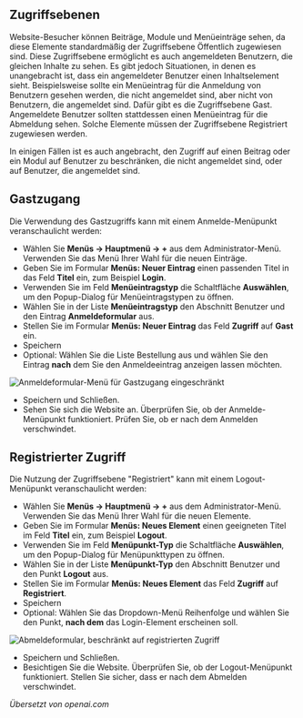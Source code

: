 <!-- Filename: J4.x:Guest_Access / Display title: Gastzugriff -->

## Zugriffsebenen

Website-Besucher können Beiträge, Module und Menüeinträge sehen, da diese Elemente standardmäßig der Zugriffsebene Öffentlich zugewiesen sind. Diese Zugriffsebene ermöglicht es auch angemeldeten Benutzern, die gleichen Inhalte zu sehen. Es gibt jedoch Situationen, in denen es unangebracht ist, dass ein angemeldeter Benutzer einen Inhaltselement sieht. Beispielsweise sollte ein Menüeintrag für die Anmeldung von Benutzern gesehen werden, die nicht angemeldet sind, aber nicht von Benutzern, die angemeldet sind. Dafür gibt es die Zugriffsebene Gast. Angemeldete Benutzer sollten stattdessen einen Menüeintrag für die Abmeldung sehen. Solche Elemente müssen der Zugriffsebene Registriert zugewiesen werden.

In einigen Fällen ist es auch angebracht, den Zugriff auf einen Beitrag oder ein Modul auf Benutzer zu beschränken, die nicht angemeldet sind, oder auf Benutzer, die angemeldet sind.

## Gastzugang

Die Verwendung des Gastzugriffs kann mit einem Anmelde-Menüpunkt veranschaulicht werden:

- Wählen Sie **Menüs → Hauptmenü → +** aus dem Administrator-Menü. 
  Verwenden Sie das Menü Ihrer Wahl für die neuen Einträge.
- Geben Sie im Formular **Menüs: Neuer Eintrag** einen passenden Titel in das
  Feld **Titel** ein, zum Beispiel **Login**.
- Verwenden Sie im Feld **Menüeintragstyp** die Schaltfläche **Auswählen**, um den
  Popup-Dialog für Menüeintragstypen zu öffnen.
- Wählen Sie in der Liste **Menüeintragstyp** den Abschnitt Benutzer und 
  den Eintrag **Anmeldeformular** aus.
- Stellen Sie im Formular **Menüs: Neuer Eintrag** das Feld **Zugriff** auf **Gast** ein.
- Speichern
- Optional: Wählen Sie die Liste Bestellung aus und wählen Sie den Eintrag **nach** dem Sie den Anmeldeeintrag anzeigen lassen möchten.

![Anmeldeformular-Menü für Gastzugang eingeschränkt](../../../en/images/users/guest-access-menu-login.png)

- Speichern und Schließen.
- Sehen Sie sich die Website an. Überprüfen Sie, ob der Anmelde-Menüpunkt funktioniert. Prüfen Sie, ob er nach dem Anmelden verschwindet.

## Registrierter Zugriff

Die Nutzung der Zugriffsebene "Registriert" kann mit einem Logout-Menüpunkt veranschaulicht werden:

- Wählen Sie **Menüs → Hauptmenü → +** aus dem Administrator-Menü.
  Verwenden Sie das Menü Ihrer Wahl für die neuen Elemente.
- Geben Sie im Formular **Menüs: Neues Element** einen geeigneten Titel im Feld **Titel** ein, zum Beispiel **Logout**.
- Verwenden Sie im Feld **Menüpunkt-Typ** die Schaltfläche **Auswählen**, um den Popup-Dialog für Menüpunkttypen zu öffnen.
- Wählen Sie in der Liste **Menüpunkt-Typ** den Abschnitt Benutzer und den Punkt **Logout** aus.
- Stellen Sie im Formular **Menüs: Neues Element** das Feld **Zugriff** auf **Registriert**.
- Speichern
- Optional: Wählen Sie das Dropdown-Menü Reihenfolge und wählen Sie den Punkt, **nach dem** das Login-Element erscheinen soll.

![Abmeldeformular, beschränkt auf registrierten Zugriff](../../../en/images/users/guest-access-menu-logout.png)

- Speichern und Schließen.
- Besichtigen Sie die Website. Überprüfen Sie, ob der Logout-Menüpunkt funktioniert. Stellen Sie sicher, dass er nach dem Abmelden verschwindet.

*Übersetzt von openai.com*

